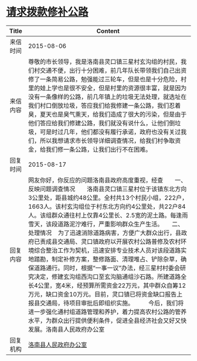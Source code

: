 # <a href="http://www.shangluo.gov.cn/zmhd/ldxxxx.jsp?urltype=leadermail.LeaderMailContentUrl&wbtreeid=1112&leadermailid=3297">请求拨款修补公路</a>
|Title|Content|
|:---:|---|
|来信时间|2015-08-06|
|来信内容|尊敬的市长领导，我是洛南县灵口镇三星村玄沟组的村民，我们村交通不便，出行十分困难，前几年队长带领我们自己出资修了一条简易公路，勉强能过三轮车，但是也是十分危险，村里的娃上学也是很不安全，但是村里的资源很丰富，就是因为没有一条像样的公路，前几年镇上的垃圾无法处理，就选址在我们村口倒放垃圾，答应我们给我修建一条公路，我们忍着臭，夏天也是臭气熏天，给我们造成了很大的污染，但是由于他们答应给我们修建公路，我们就没有说什么，让他们倒垃圾，可是时过几年，他们都没有履行承诺，政府也没有关过我们，所以我想请求市长领导详细调查情况，给我们村争取资金，给我们修一条公路，让我们出行不在困难。|
|回复时间|2015-08-17|
|回复内容|网友你好，你反应的问题洛南县政府高度重视，经查　　一、反映问题调查情况　　洛南县灵口镇三星村位于该镇东北方向3公里处，距县城约48公里。全村共13个村民小组，222户，1663人。该村玄沟组位于村东北方向约4公里处，共22户84人。该组群众通往村上仅靠4公里长、2.5宽的泥土路。每逢雨雪天，该段道路泥泞难行，严重影响群众生产生活。　　二、处理情况    为了迅速消除道路病害，方便广大群众出行，县政府已责成县交通局、灵口镇政府以开展农村公路普修及农村环境综合整治工作为契机，迅速安排专业技术人员对该段道路实地踏勘，制定补修方案，整修路面、清理堆占、铲除杂草，确保道路通行。同时，根据“一事一议”办法，经三星村村委会研究决定，修建玄沟组西沟口至玄沟脑通组沙石路。所建道路全长4公里，宽4米，经预算所需资金22万元，其中群众自筹12万元，缺口资金10万元。目前，灵口镇已将资金缺口报告上报县交通局，待项目审批后即组织实施。　　　今后，我们将进一步强化通村组道路管理和养护，着力提高农村公路的管养水平，为群众出行提供便利条件，促进全县经济社会又好又快发展。洛南县人民政府办公室|
|回复机构|<a href="../../categories/agencies/洛南县人民政府办公室.md">洛南县人民政府办公室</a>|
